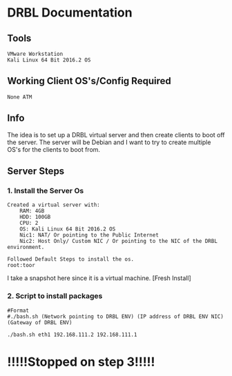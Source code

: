 # DRBL Documentation

## Tools
```
VMware Workstation
Kali Linux 64 Bit 2016.2 OS 
```
## Working Client OS's/Config Required
```
None ATM
```
## Info
The idea is to set up a DRBL virtual server and then create clients to boot off the server. The server will be Debian and I want to try to create multiple OS's for the clients to boot from. 
## Server Steps
### 1. Install the Server Os

```
Created a virtual server with:
    RAM: 4GB
    HDD: 100GB
    CPU: 2
    OS: Kali Linux 64 Bit 2016.2 OS 
    Nic1: NAT/ Or pointing to the Public Internet
    Nic2: Host Only/ Custom NIC / Or pointing to the NIC of the DRBL environment.

Followed Default Steps to install the os.
root:toor
```
I take a snapshot here since it is a virtual machine. [Fresh Install]
### 2. Script to install packages
```
#Format
#./bash.sh (Network pointing to DRBL ENV) (IP address of DRBL ENV NIC) (Gateway of DRBL ENV)

./bash.sh eth1 192.168.111.2 192.168.111.1
```
# !!!!!Stopped on step 3!!!!!

